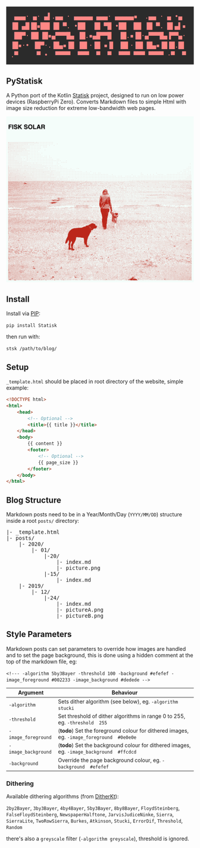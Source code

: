 ![PyStatisk Ascii Logo](https://raw.githubusercontent.com/fiskurgit/PyStatisk/master/assets/ascii_logo.png)
## PyStatisk

A Python port of the Kotlin [Statisk](https://github.com/fiskurgit/Statisk) project, designed to run on low power devices (RaspberryPi Zero). Converts Markdown files to simple Html with image size reduction for extreme low-bandwidth web pages.

![](https://raw.githubusercontent.com/fiskurgit/PyStatisk/master/assets/website_screenshot.png)

## Install

Install via [PIP](https://pypi.org/project/Statisk/):

`pip install Statisk`

then run with:

`stsk /path/to/blog/`

## Setup

`_template.html` should be placed in root directory of the website, simple example:

```html
<!DOCTYPE html>
<html>
    <head>
        <!-- Optional -->
        <title>{{ title }}</title>  
    </head>
    <body>
        {{ content }}
        <footer>
            <!-- Optional -->
            {{ page_size }}
        </footer>
    </body>
</html>
```

## Blog Structure
Markdown posts need to be in a Year/Month/Day (`YYYY/MM/DD`) structure inside a root `posts/` directory:
<pre style="font-family: monospace;">
|- _template.html  
|- posts/  
    |- 2020/  
        |- 01/ 
            |-20/ 
                |- index.md   
                |- picture.png  
            |-15/ 
                |- index.md
    |- 2019/  
        |- 12/    
            |-24/ 
                |- index.md
                |- pictureA.png 
                |- pictureB.png 
</pre> 

## Style Parameters

Markdown posts can set parameters to override how images are handled and to set the page background, this is done using a hidden comment at the top of the markdown file, eg:

`<!--- -algorithm 5by3Bayer -threshold 100 -background #efefef -image_foreground #002233 -image_background #dedede -->`

| Argument | Behaviour | 
| --- | --- |
| `-algorithm` | Sets dither algorithm (see below), eg. `-algorithm stucki` |
| `-threshold` | Set threshold of dither algorithms in range 0 to 255, eg. `-threshold  255` |
| `-image_foreground` | (__todo__) Set the foreground colour for dithered images, eg. `-image_foreground  #0e0e0e` |
| `-image_background` | (__todo__) Set the background colour for dithered images, eg. `-image_background  #ffcdcd` |
| `-background` | Override the page background colour, eg. `-background  #efefef` |

### Dithering

Available dithering algorithms (from [DitherKt](https://github.com/fiskurgit/DitherKt)):

`2by2Bayer`, `3by3Bayer`, `4by4Bayer`, `5by3Bayer`, `8by8Bayer`, `FloydSteinberg`, `FalseFloydSteinberg`, `NewspaperHalftone`, `JarvisJudiceNinke`, `Sierra`, `SierraLite`, `TwoRowSierra`, `Burkes`, `Atkinson`, `Stucki`, `ErrorDif`, `Threshold`, `Random`

there's also a `greyscale` filter (`-algorithm greyscale`), threshold is ignored.